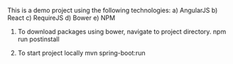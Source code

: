 This is a demo project using the following technologies:
a) AngularJS
b) React
c) RequireJS
d) Bower
e) NPM

1) To download packages using bower, navigate to project directory.
npm run postinstall

2) To start project locally
mvn spring-boot:run
